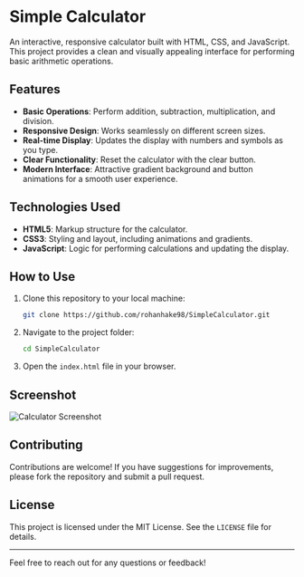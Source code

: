# Simple Calculator

An interactive, responsive calculator built with HTML, CSS, and JavaScript. This project provides a clean and visually appealing interface for performing basic arithmetic operations.

## Features
- **Basic Operations**: Perform addition, subtraction, multiplication, and division.
- **Responsive Design**: Works seamlessly on different screen sizes.
- **Real-time Display**: Updates the display with numbers and symbols as you type.
- **Clear Functionality**: Reset the calculator with the clear button.
- **Modern Interface**: Attractive gradient background and button animations for a smooth user experience.

## Technologies Used
- **HTML5**: Markup structure for the calculator.
- **CSS3**: Styling and layout, including animations and gradients.
- **JavaScript**: Logic for performing calculations and updating the display.

## How to Use
1. Clone this repository to your local machine:
   ```bash
   git clone https://github.com/rohanhake98/SimpleCalculator.git
   ```
2. Navigate to the project folder:
   ```bash
   cd SimpleCalculator
   ```
3. Open the `index.html` file in your browser.

## Screenshot
![Calculator Screenshot](screenshot.png)

## Contributing
Contributions are welcome! If you have suggestions for improvements, please fork the repository and submit a pull request.

## License
This project is licensed under the MIT License. See the `LICENSE` file for details.

---

Feel free to reach out for any questions or feedback!
